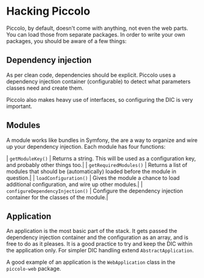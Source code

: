 # Hacking Piccolo

Piccolo, by default, doesn't come with anything, not even the web parts. You can load those from separate packages. 
In order to write your own packages, you should be aware of a few things:

## Dependency injection

As per clean code, dependencies should be explicit. Piccolo uses a dependency injection container (configurable) to 
detect what parameters classes need and create them.

Piccolo also makes heavy use of interfaces, so configuring the DIC is very important.

## Modules

A module works like bundles in Symfony, the are a way to organize and wire up your dependency injection. Each module 
has four functions:

| `getModuleKey()`       | Returns a string. This will be used as a configuration key, and probably other things too.|
| `getRequiredModules()` | Returns a list of modules that should be (automatically) loaded before the module in question.|
| `loadConfiguration()`  | Gives the module a chance to load additional configuration, and wire up other modules.|
| `configureDependencyInjection()` | Configure the dependency injection container for the classes of the module.|

## Application

An application is the most basic part of the stack. It gets passed the dependency injection container and the 
configuration as an array, and is free to do as it pleases. It is a good practice to try and keep the DIC within the 
application only. For simpler DIC handling extend `AbstractApplication`.

A good example of an application is the `WebApplication` class in the `piccolo-web` package.
